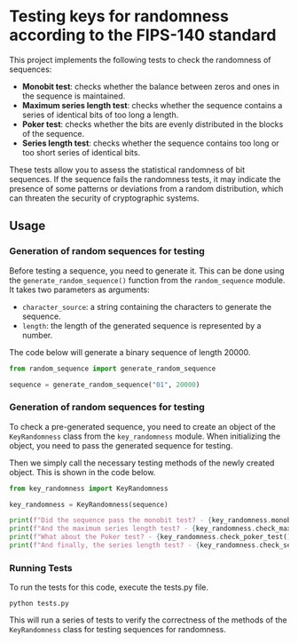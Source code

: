 # Testing keys for randomness according to the FIPS-140 standard

This project implements the following tests to check the randomness of sequences:

- **Monobit test**: checks whether the balance between zeros and ones in the sequence is maintained.
- **Maximum series length test**: checks whether the sequence contains a series of identical bits of too long a length.
- **Poker test**: checks whether the bits are evenly distributed in the blocks of the sequence.
- **Series length test**: checks whether the sequence contains too long or too short series of identical bits.

These tests allow you to assess the statistical randomness of bit sequences. If the sequence fails the randomness tests, it may indicate the presence of some patterns or deviations from a random distribution, which can threaten the security of cryptographic systems.

## Usage

### Generation of random sequences for testing
Before testing a sequence, you need to generate it. This can be done using the `generate_random_sequence()` function from the `random_sequence` module. It takes two parameters as arguments:
- `character_source`: a string containing the characters to generate the sequence.
- `length`: the length of the generated sequence is represented by a number.

The code below will generate a binary sequence of length 20000.
```python
from random_sequence import generate_random_sequence

sequence = generate_random_sequence("01", 20000)
```

### Generation of random sequences for testing
To check a pre-generated sequence, you need to create an object of the `KeyRandomness` class from the `key_randomness` module. When initializing the object, you need to pass the generated sequence for testing.

Then we simply call the necessary testing methods of the newly created object. This is shown in the code below.

```python
from key_randomness import KeyRandomness

key_randomness = KeyRandomness(sequence)

print(f"Did the sequence pass the monobit test? - {key_randomness.monobit()}")
print(f"And the maximum series length test? - {key_randomness.check_max_series_length()}")
print(f"What about the Poker test? - {key_randomness.check_poker_test()}")
print(f"And finally, the series length test? - {key_randomness.check_series_length()}")
```

### Running Tests
To run the tests for this code, execute the tests.py file.

```shell
python tests.py
```
This will run a series of tests to verify the correctness of the methods of the `KeyRandomness` class for testing sequences for randomness.